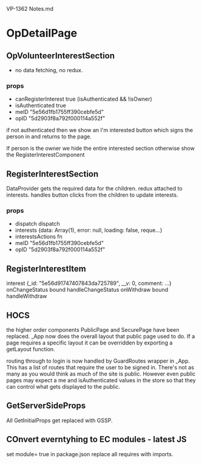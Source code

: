 VP-1362 Notes.md
# OpDetailPage

## OpVolunteerInterestSection
- no data fetching, no redux.
### props
* canRegisterInterest true (isAuthenticated && !isOwner)
* isAuthenticated true
* meID "5e56d1fb1755ff390cebfe5d"
* opID "5d2903f8a792f000114a552f"

if not authenticated then we show an I'm interested button which signs the person in and returns to the page. 

If person is the owner we hide the entire interested section
otherwise show the RegisterInterestComponent

## RegisterInterestSection
DataProvider 
gets the required data for the children. 
redux attached to interests.
handles button clicks from the children to update interests. 
### props
* dispatch dispatch
* interests {data: Array(1), error: null, loading: false, reque…}
* interestsActions fn
* meID "5e56d1fb1755ff390cebfe5d"
* opID "5d2903f8a792f000114a552f"

## RegisterInterestItem
interest {_id: "5e56d91747407843da725789", __v: 0, comment: …}
onChangeStatus bound handleChangeStatus
onWithdraw bound handleWithdraw

## HOCS
the higher order components PublicPage and SecurePage have been replaced. 
_App now does the overall layout that public page used to do.  If a page requires a specific layout it can be overridden by exporting a getLayout function.

routing through to login is now handled by GuardRoutes wrapper in _App.  This has a list of routes that require the user to be signed in.  There's not as many as you would think as much of the site is public. However even public pages may expect a me and isAuthenticated values in the store so that they can control what gets displayed to the public. 

## GetServerSideProps

All GetInitialProps get replaced with GSSP.


## COnvert everntyhing to EC modules - latest JS
set module= true in package.json
replace all requires with imports.
